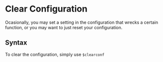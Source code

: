 # Clear Configuration
Ocasionally, you may set a setting in the configuration that wrecks a certain function, or you may want to just reset your configuration.

## Syntax
To clear the configuration, simply use `$clearconf`